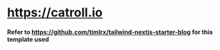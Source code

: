 # https://catroll.io

#### Refer to https://github.com/timlrx/tailwind-nextjs-starter-blog for this template used
